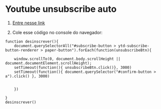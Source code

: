 # Youtube unsubscribe auto

1. [Entre nesse link](https://www.youtube.com/feed/channels)

2. Cole esse código no console do navegador:
```
function desinscrever(){
    document.querySelectorAll("#subscribe-button > ytd-subscribe-button-renderer > paper-button").forEach(function(unsubscribeBtn){
    
    window.scrollTo(0, document.body.scrollHeight || document.documentElement.scrollHeight);
    setTimeout(function(){ unsubscribeBtn.click()}, 3000)
    setTimeout(function(){ document.querySelector("#confirm-button > a").click() }, 3000)


    })
    
}
desinscrever()
```
